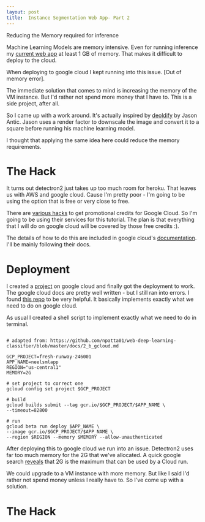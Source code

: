 ```yaml
---
layout: post
title:  Instance Segmentation Web App- Part 2
---
```


Reducing the Memory required for inference

Machine Learning Models are memory intensive. Even for running inference my [current web app](https://spiyer99.github.io/Detectron2-Web-App/) at least 1 GB of memory. That makes it difficult to deploy to the cloud. 

When deploying to google cloud I kept running into this issue. [Out of memory error]. 

The immediate solution that comes to mind is increasing the memory of the VM instance. But I'd rather not spend more money that I have to. This is a side project, after all. 

So I came up with a work around. It's actually inspired by [deoldify](https://github.com/jantic/DeOldify/tree/master/deoldify) by Jason Antic. Jason uses a render factor to downscale the image and convert it to a square before running his machine learning model. 

I thought that applying the same idea here could reduce the memory requirements. 

# The Hack









It turns out detectron2 just takes up too much room for heroku. That leaves us with AWS and google cloud. Cause I'm pretty poor - I'm going to be using the option that is free or very close to free. 

There are [various hacks](https://medium.com/@jaychapel/4-ways-to-get-google-cloud-credits-c4b7256ff862) to get promotional credits for Google Cloud. So I'm going to be using their services for this tutorial. The plan is that everything that I will do on google cloud will be covered by those free credits :). 

The details of how to do this are included in google cloud's [documentation](https://cloud.google.com/run/docs/quickstarts/build-and-deploy). I'll be mainly following their docs. 


# Deployment

I created a [project](https://cloud.google.com/resource-manager/docs/creating-managing-projects) on google cloud and finally got the deployment to work. The google cloud docs are pretty well written - but I still ran into errors. I found [this repo](https://github.com/npatta01/web-deep-learning-classifier/) to be very helpful. It basically implements exactly what we need to do on google cloud.

As usual I created a shell script to implement exactly what we need to do in terminal. 

```shell

# adapted from: https://github.com/npatta01/web-deep-learning-classifier/blob/master/docs/2_b_gcloud.md

GCP_PROJECT=fresh-runway-246001
APP_NAME=neelsmlapp
REGION="us-central1"
MEMORY=2G

# set project to correct one
gcloud config set project $GCP_PROJECT

# build 
gcloud builds submit --tag gcr.io/$GCP_PROJECT/$APP_NAME \
--timeout=82800

# run
gcloud beta run deploy $APP_NAME \
--image gcr.io/$GCP_PROJECT/$APP_NAME \
--region $REGION --memory $MEMORY --allow-unauthenticated

```

After deploying this to google cloud we run into an issue. Detectron2 uses far too much memory for the 2G that we've allocated. A quick google search [reveals](https://cloud.google.com/run/docs/configuring/memory-limits) that 2G is the maximum that can be used by a Cloud run.

We could upgrade to a VM instance with more memory. But like I said I'd rather not spend money unless I really have to. So I've come up with a solution. 

# The Hack






